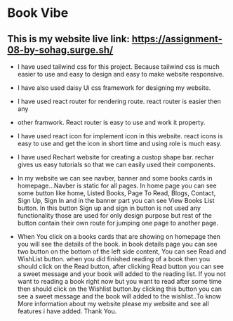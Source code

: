 # Book Vibe

## This is my website live link: https://assignment-08-by-sohag.surge.sh/

>

- I have used tailwind css for this project. Because tailwind css is much easier
  to use and easy to design and easy to make website responsive.

- I have also used daisy Ui css framework for designing my website.

- I have used react router for rendering route. react router is easier then any
- other framwork. React router is easy to use and work it property.
- I have used react icon for implement icon in this website. react icons is easy
  to use and get the icon in short time and using role is much easy.

- I have used Rechart website for creating a custop shape bar. rechar gives us
  easy tutorials so that we can easily used their components.

- In my website we can see navber, banner and some books cards in
  homepage...Navber is static for all pages. In home page you can see some
  button like home, Listed Books, Page To Read, Blogs, Contact, Sign Up, Sign In
  and in the banner part you can see View Books List button. In this button Sign
  up and sign in button is not used any functionality those are used for only
  design purpose but rest of the button contain their own route for jumping one
  page to another page.

- When You click on a books cards that are showing on homepage then you will see
  the details of the book. in book details page you can see two button on the
  bottom of the left side content, You can see Read and WishList button. when
  you did finished reading of a book then you should click on the Read button,
  after clicking Read button you can see a sweet message and your book will
  added to the reading list. If you not want to reading a book right now but you
  want to read after some time then should click on the Wishlist button.by
  clicking this button you can see a sweet message and the book will added to
  the wishlist..To know More information about my website please my website and
  see all features i have added. Thank You.
